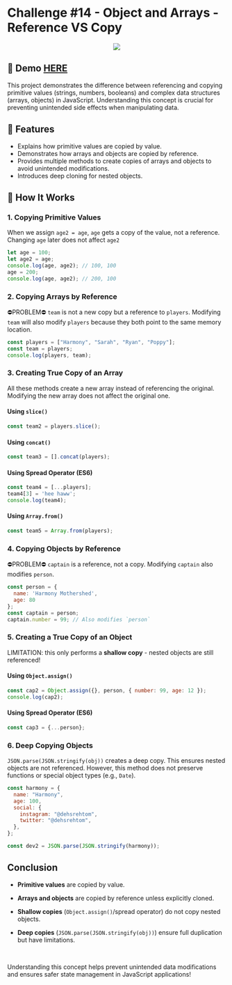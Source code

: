 # Challenge #14 - Object and Arrays - Reference VS Copy
<p align="center">
  <img src="https://media4.giphy.com/media/v1.Y2lkPTc5MGI3NjExcjJ4enVramxndTVjY3hlMmk1YmlzeWltOWRnc24yMGpnOHE1MmhnNyZlcD12MV9pbnRlcm5hbF9naWZfYnlfaWQmY3Q9Zw/prtmUSlCuYkpy/giphy.gif" />
</p>

## 📸 Demo [HERE](https://hmothershed.github.io/JavaScript30/14-Object-and-Arrays/)
This project demonstrates the difference between referencing and copying primitive values (strings, numbers, booleans) and complex data structures (arrays, objects) in JavaScript. Understanding this concept is crucial for preventing unintended side effects when manipulating data.

## 🚀 Features
- Explains how primitive values are copied by value.
- Demonstrates how arrays and objects are copied by reference.
- Provides multiple methods to create copies of arrays and objects to avoid unintended modifications.
- Introduces deep cloning for nested objects.

## 🔧 How It Works
### 1. Copying Primitive Values
When we assign `age2 = age`, `age` gets a copy of the value, not a reference. Changing `age` later does not affect `age2`
```js
let age = 100;
let age2 = age;
console.log(age, age2); // 100, 100
age = 200;
console.log(age, age2); // 200, 100
```

### 2. Copying Arrays by Reference
⛔️PROBLEM⛔️ `team` is not a new copy but a reference to `players`. Modifying `team` will also modify `players` because they both point to the same memory location.
```js
const players = ["Harmony", "Sarah", "Ryan", "Poppy"];
const team = players;
console.log(players, team);
```

### 3. Creating True Copy of an Array
All these methods create a new array instead of referencing the original. Modifying the new array does not affect the original one.
#### Using `slice()`
```js
const team2 = players.slice();
```
#### Using `concat()`
```js
const team3 = [].concat(players);
```
#### Using Spread Operator (ES6)
```js
const team4 = [...players];
team4[3] = 'hee haww';
console.log(team4);
```
#### Using `Array.from()`
```js
const team5 = Array.from(players);
```

### 4. Copying Objects by Reference
⛔️PROBLEM⛔️ `captain` is a reference, not a copy. Modifying `captain` also modifies `person`.
```js
const person = {
  name: 'Harmony Mothershed',
  age: 80
};
const captain = person;
captain.number = 99; // Also modifies `person`
```

### 5. Creating a True Copy of an Object
LIMITATION: this only performs a **shallow copy** - nested objects are still referenced!
#### Using `Object.assign()`
```js
const cap2 = Object.assign({}, person, { number: 99, age: 12 });
console.log(cap2);
```
#### Using Spread Operator (ES6)
```js
const cap3 = {...person};
```

### 6. Deep Copying Objects
`JSON.parse(JSON.stringify(obj))` creates a deep copy. This ensures nested objects are not referenced. However, this method does not preserve functions or special object types (e.g., `Date`).
```js
const harmony = {
  name: "Harmony",
  age: 100,
  social: {
    instagram: "@dehsrehtom",
    twitter: "@dehsrehtom",
  },
};

const dev2 = JSON.parse(JSON.stringify(harmony));
```

## Conclusion
- **Primitive values** are copied by value.
- **Arrays and objects** are copied by reference unless explicitly cloned.
- **Shallow copies** (`Object.assign()`/spread operator) do not copy nested objects.
- **Deep copies** (`JSON.parse(JSON.stringify(obj))`) ensure full duplication but have limitations.
  
  <br>
Understanding this concept helps prevent unintended data modifications and ensures safer state management in JavaScript applications!
